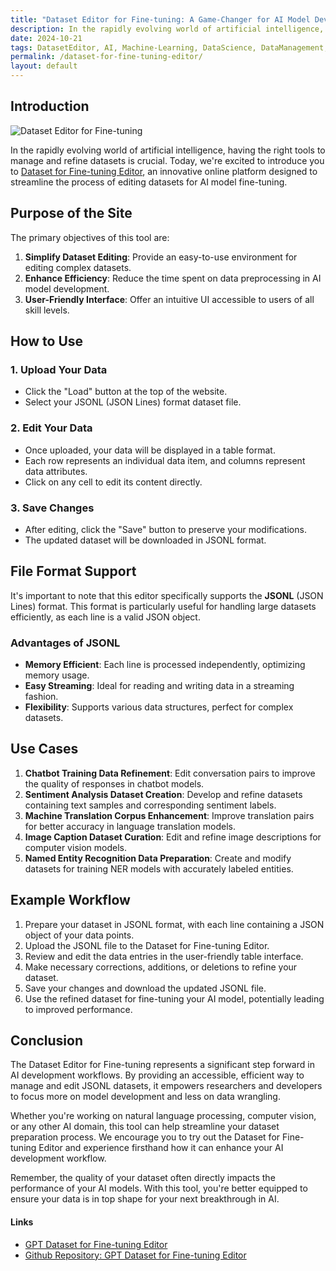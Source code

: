 ```yaml
---
title: "Dataset Editor for Fine-tuning: A Game-Changer for AI Model Development"
description: In the rapidly evolving world of artificial intelligence, having the right tools to manage and refine datasets is crucial. an innovative online platform designed to streamline the process of editing datasets for AI model fine-tuning.
date: 2024-10-21
tags: DatasetEditor, AI, Machine-Learning, DataScience, DataManagement, JSONL, Fine-tuning, Artificial-Intelligence, NLP, DataPreparation, ResearchTools, OpenSource, DataEditing, ChatGPT
permalink: /dataset-for-fine-tuning-editor/
layout: default
---
```


## Introduction

<img src="{{site.assets}}{{ page.permalink }}finetuning.jpg" alt="Dataset Editor for Fine-tuning">

In the rapidly evolving world of artificial intelligence, having the right tools to manage and refine datasets is crucial. Today, we're excited to introduce you to [Dataset for Fine-tuning Editor](https://saramjh.github.io/datasetForFinetuningEditor/), an innovative online platform designed to streamline the process of editing datasets for AI model fine-tuning.

## Purpose of the Site

The primary objectives of this tool are:

1. **Simplify Dataset Editing**: Provide an easy-to-use environment for editing complex datasets.
2. **Enhance Efficiency**: Reduce the time spent on data preprocessing in AI model development.
3. **User-Friendly Interface**: Offer an intuitive UI accessible to users of all skill levels.

## How to Use

### 1. Upload Your Data

- Click the "Load" button at the top of the website.
- Select your JSONL (JSON Lines) format dataset file.

### 2. Edit Your Data

- Once uploaded, your data will be displayed in a table format.
- Each row represents an individual data item, and columns represent data attributes.
- Click on any cell to edit its content directly.

### 3. Save Changes

- After editing, click the "Save" button to preserve your modifications.
- The updated dataset will be downloaded in JSONL format.

## File Format Support

It's important to note that this editor specifically supports the **JSONL** (JSON Lines) format. This format is particularly useful for handling large datasets efficiently, as each line is a valid JSON object.

### Advantages of JSONL

- **Memory Efficient**: Each line is processed independently, optimizing memory usage.
- **Easy Streaming**: Ideal for reading and writing data in a streaming fashion.
- **Flexibility**: Supports various data structures, perfect for complex datasets.

## Use Cases

1. **Chatbot Training Data Refinement**: Edit conversation pairs to improve the quality of responses in chatbot models.
1. **Sentiment Analysis Dataset Creation**: Develop and refine datasets containing text samples and corresponding sentiment labels.
1. **Machine Translation Corpus Enhancement**: Improve translation pairs for better accuracy in language translation models.
1. **Image Caption Dataset Curation**: Edit and refine image descriptions for computer vision models.
1. **Named Entity Recognition Data Preparation**: Create and modify datasets for training NER models with accurately labeled entities.

## Example Workflow

1. Prepare your dataset in JSONL format, with each line containing a JSON object of your data points.
2. Upload the JSONL file to the Dataset for Fine-tuning Editor.
3. Review and edit the data entries in the user-friendly table interface.
4. Make necessary corrections, additions, or deletions to refine your dataset.
5. Save your changes and download the updated JSONL file.
6. Use the refined dataset for fine-tuning your AI model, potentially leading to improved performance.

## Conclusion

The Dataset Editor for Fine-tuning represents a significant step forward in AI development workflows. By providing an accessible, efficient way to manage and edit JSONL datasets, it empowers researchers and developers to focus more on model development and less on data wrangling.

Whether you're working on natural language processing, computer vision, or any other AI domain, this tool can help streamline your dataset preparation process. We encourage you to try out the Dataset for Fine-tuning Editor and experience firsthand how it can enhance your AI development workflow.

Remember, the quality of your dataset often directly impacts the performance of your AI models. With this tool, you're better equipped to ensure your data is in top shape for your next breakthrough in AI.

#### Links

- [GPT Dataset for Fine-tuning Editor](https://saramjh.github.io/datasetForFinetuningEditor/)
- [Github Repository: GPT Dataset for Fine-tuning Editor](https://github.com/saramjh/datasetForFinetuningEditor/tree/main)
